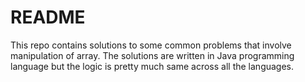 # README #

This repo contains solutions to some common problems that involve manipulation of array. The solutions are written in Java programming language but the logic is pretty much same across all the languages.
